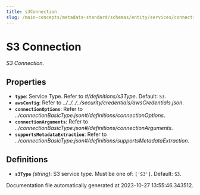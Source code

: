 ```yaml
---
title: s3Connection
slug: /main-concepts/metadata-standard/schemas/entity/services/connections/storage/s3connection
---
```


# S3 Connection

*S3 Connection.*

## Properties

- **`type`**: Service Type. Refer to *#/definitions/s3Type*. Default: `S3`.
- **`awsConfig`**: Refer to *../../../../security/credentials/awsCredentials.json*.
- **`connectionOptions`**: Refer to *../connectionBasicType.json#/definitions/connectionOptions*.
- **`connectionArguments`**: Refer to *../connectionBasicType.json#/definitions/connectionArguments*.
- **`supportsMetadataExtraction`**: Refer to *../connectionBasicType.json#/definitions/supportsMetadataExtraction*.
## Definitions

- **`s3Type`** *(string)*: S3 service type. Must be one of: `['S3']`. Default: `S3`.


Documentation file automatically generated at 2023-10-27 13:55:46.343512.
